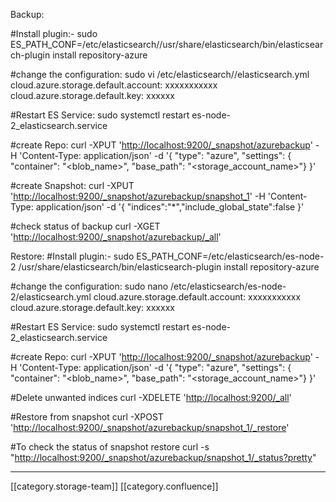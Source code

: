 Backup:

#Install plugin:- sudo ES_PATH_CONF=/etc/elasticsearch/<folder name start with es or cs>/usr/share/elasticsearch/bin/elasticsearch-plugin install repository-azure

#change the configuration: sudo vi /etc/elasticsearch/<folder name start with es or cs>/elasticsearch.yml cloud.azure.storage.default.account: xxxxxxxxxxx cloud.azure.storage.default.key: xxxxxx

#Restart ES Service: sudo systemctl restart es-node-2_elasticsearch.service

#create Repo: curl -XPUT '[http://localhost:9200/_snapshot/azurebackup](http://localhost:9200/_snapshot/azurebackup)' -H 'Content-Type: application/json' -d '{ "type": "azure", "settings": { "container": "<blob_name>", "base_path": "<storage_account_name>"} }'

#create Snapshot: curl -XPUT '[http://localhost:9200/_snapshot/azurebackup/snapshot_1](http://localhost:9200/_snapshot/azurebackup/snapshot_1)' -H 'Content-Type: application/json' -d '{ "indices":"\*","include_global_state":false }'

#check status of backup curl -XGET '[http://localhost:9200/_snapshot/azurebackup/_all](http://localhost:9200/_snapshot/azurebackup/_all)'



Restore: #Install plugin:- sudo ES_PATH_CONF=/etc/elasticsearch/es-node-2 /usr/share/elasticsearch/bin/elasticsearch-plugin install repository-azure

#change the configuration: sudo nano /etc/elasticsearch/es-node-2/elasticsearch.yml cloud.azure.storage.default.account: xxxxxxxxxxx cloud.azure.storage.default.key: xxxxxx

#Restart ES Service: sudo systemctl restart es-node-2_elasticsearch.service

#create Repo: curl -XPUT '[http://localhost:9200/_snapshot/azurebackup](http://localhost:9200/_snapshot/azurebackup)' -H 'Content-Type: application/json' -d '{ "type": "azure", "settings": { "container": "<blob_name>", "base_path": "<storage_account_name>"} }'



#Delete unwanted indices curl -XDELETE '[http://localhost:9200/_all](http://localhost:9200/_all)'

#Restore from snapshot curl -XPOST '[http://localhost:9200/_snapshot/azurebackup/snapshot_1/_restore](http://localhost:9200/_snapshot/azurebackup/snapshot_1/_restore)'

#To check the status of snapshot restore curl -s "[http://localhost:9200/_snapshot/azurebackup/snapshot_1/_status?pretty](http://localhost:9200/_snapshot/azurebackup/snapshot_1/_status?pretty)"



*****

[[category.storage-team]] 
[[category.confluence]] 
